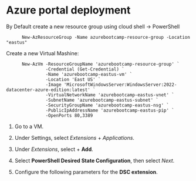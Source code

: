 # Azure portal deployment

By Default create a new resource group using cloud shell -> PowerShell
```
      New-AzResourceGroup -Name azurebootcamp-resource-group -Location "eastus"
```
Create a new Virtual Mashine:
```
      New-AzVm -ResourceGroupName 'azurebootcamp-resource-group' `
               -Credential (Get-Credential) `
               -Name 'azurebootcamp-eastus-vm' `
               -Location 'East US' `
               -Image 'MicrosoftWindowsServer:WindowsServer:2022-datacenter-azure-edition:latest' `
               -VirtualNetworkName 'azurebootcamp-eastus-vnet' `
               -SubnetName 'azurebootcamp-eastus-subnet' `
               -SecurityGroupName 'azurebootcamp-eastus-nsg' `
               -PublicIpAddressName 'azurebootcamp-eastus-pip' `
               -OpenPorts 80,3389
```

1. Go to a VM.

2. Under Settings, select *Extensions* + *Applications*.

3. Under *Extensions*, select + **Add**.

4. Select **PowerShell Desired State Configuration**, then select *Next*.

5. Configure the following parameters for the **DSC extension**.
   

